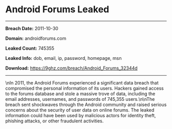 # Android Forums Leaked

------------
**Breach Date:** 2011-10-30

**Domain:** androidforums.com

**Leaked Count:** 745355

**Leaked Info:** dob, email, ip, password, homepage, msn

**Download:** https://9ghz.com/breach/Android_Forums_32344d

------------
\nIn 2011, the Android Forums experienced a significant data breach that compromised the personal information of its users. Hackers gained access to the forums database and stole a massive trove of data, including the email addresses, usernames, and passwords of 745,355 users.\n\nThe breach sent shockwaves through the Android community and raised serious concerns about the security of user data on online forums. The leaked information could have been used by malicious actors for identity theft, phishing attacks, or other fraudulent activities.
